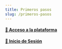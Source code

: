 ```yaml
---
title: Primeros pasos
slug: /primeros-pasos
---
```


<div className="feature-grid">
  <a href="primeros-pasos/acceso-a-la-plataforma">
  <div className="feature-card">
    <h4>📄 Acceso a la plataforma</h4>
  </div>
  </a>
  <a href="primeros-pasos/inicio-de-sesion">
  <div className="feature-card">
    <h4>📄 Inicio de Sesión</h4>
  </div>
  </a>
</div>
